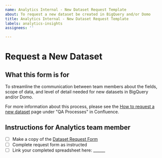 ```yaml
---
name: Analytics Internal - New Dataset Request Template
about: To request a new dataset be created in BigQuery and/or Domo
title: Analytics Internal - New Dataset Request Template
labels: analytics-insights
assignees: ''

---
```


# Request a New Dataset

## What this form is for

To streamline the communication between team members about the fields, scope of data, and level of detail needed for new datasets in BigQuery and/or Domo.

For more information about this process, please see the [How to request a new dataset](https://vfs.atlassian.net/wiki/spaces/AT/pages/2215576075/How+to+request+a+new+dataset) page under "QA Processes" in Confluence.

## Instructions for Analytics team member

- [ ] Make a copy of the [Dataset Request Form](https://docs.google.com/spreadsheets/d/1o1l80Y-6asoUP43eZGbOEV3FyTlTSpBsNRIqFiKIjT0/edit?usp=sharing)
- [ ] Complete request form as instructed
- [ ] Link your completed spreadsheet here: ______
